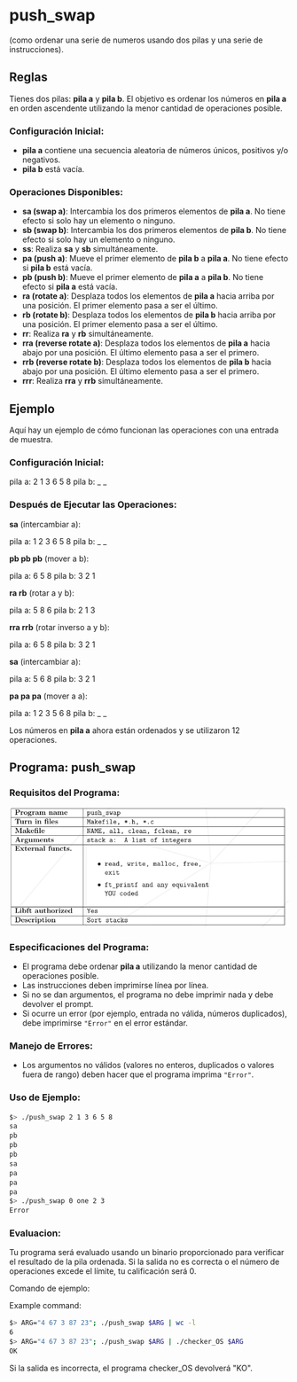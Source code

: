 # push_swap
(como ordenar una serie de numeros usando dos pilas y una serie de instrucciones).
## Reglas

Tienes dos pilas: **pila a** y **pila b**. El objetivo es ordenar los números en **pila a** en orden ascendente utilizando la menor cantidad de operaciones posible.

### Configuración Inicial:
- **pila a** contiene una secuencia aleatoria de números únicos, positivos y/o negativos.
- **pila b** está vacía.

### Operaciones Disponibles:
- **sa (swap a)**: Intercambia los dos primeros elementos de **pila a**. No tiene efecto si solo hay un elemento o ninguno.
- **sb (swap b)**: Intercambia los dos primeros elementos de **pila b**. No tiene efecto si solo hay un elemento o ninguno.
- **ss**: Realiza **sa** y **sb** simultáneamente.
- **pa (push a)**: Mueve el primer elemento de **pila b** a **pila a**. No tiene efecto si **pila b** está vacía.
- **pb (push b)**: Mueve el primer elemento de **pila a** a **pila b**. No tiene efecto si **pila a** está vacía.
- **ra (rotate a)**: Desplaza todos los elementos de **pila a** hacia arriba por una posición. El primer elemento pasa a ser el último.
- **rb (rotate b)**: Desplaza todos los elementos de **pila b** hacia arriba por una posición. El primer elemento pasa a ser el último.
- **rr**: Realiza **ra** y **rb** simultáneamente.
- **rra (reverse rotate a)**: Desplaza todos los elementos de **pila a** hacia abajo por una posición. El último elemento pasa a ser el primero.
- **rrb (reverse rotate b)**: Desplaza todos los elementos de **pila b** hacia abajo por una posición. El último elemento pasa a ser el primero.
- **rrr**: Realiza **rra** y **rrb** simultáneamente.

## Ejemplo

Aquí hay un ejemplo de cómo funcionan las operaciones con una entrada de muestra.

### Configuración Inicial:

pila a: 2 1 3 6 5 8 pila b: _ _


### Después de Ejecutar las Operaciones:

**sa** (intercambiar a):

pila a: 1 2 3 6 5 8 pila b: _ _


**pb pb pb** (mover a b):

pila a: 6 5 8 pila b: 3 2 1


**ra rb** (rotar a y b):

pila a: 5 8 6 pila b: 2 1 3


**rra rrb** (rotar inverso a y b):

pila a: 6 5 8 pila b: 3 2 1


**sa** (intercambiar a):

pila a: 5 6 8 pila b: 3 2 1


**pa pa pa** (mover a a):

pila a: 1 2 3 5 6 8 pila b: _ _


Los números en **pila a** ahora están ordenados y se utilizaron 12 operaciones.

## Programa: push_swap

### Requisitos del Programa:

![requisitos](./req/ps_req.png)

### Especificaciones del Programa:
- El programa debe ordenar **pila a** utilizando la menor cantidad de operaciones posible.
- Las instrucciones deben imprimirse línea por línea.
- Si no se dan argumentos, el programa no debe imprimir nada y debe devolver el prompt.
- Si ocurre un error (por ejemplo, entrada no válida, números duplicados), debe imprimirse `"Error"` en el error estándar.

### Manejo de Errores:
- Los argumentos no válidos (valores no enteros, duplicados o valores fuera de rango) deben hacer que el programa imprima `"Error"`.

### Uso de Ejemplo:
```bash
$> ./push_swap 2 1 3 6 5 8 
sa
pb
pb
pb
sa
pa
pa
pa
$> ./push_swap 0 one 2 3
Error
```

### Evaluacion:
Tu programa será evaluado usando un binario proporcionado para verificar el resultado de la pila ordenada. Si la salida no es correcta o el número de operaciones excede el límite, tu calificación será 0.

Comando de ejemplo:

Example command:
```bash
$> ARG="4 67 3 87 23"; ./push_swap $ARG | wc -l
6
$> ARG="4 67 3 87 23"; ./push_swap $ARG | ./checker_OS $ARG
OK
```

Si la salida es incorrecta, el programa checker_OS devolverá "KO".